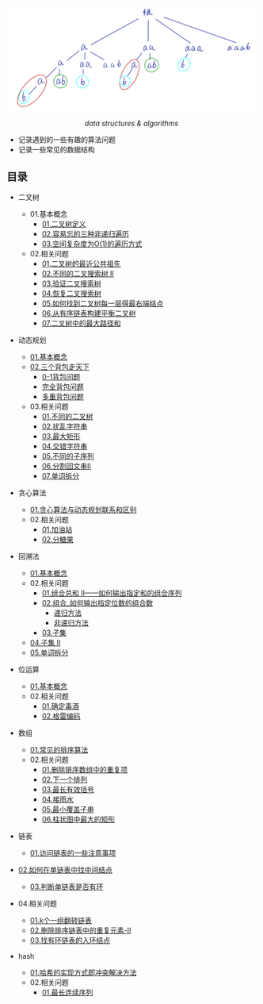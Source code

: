 <p align="center">
	<img src=./pictures/word_segment.png alt="Sample"  width="600">
	<p align="center">
		<em>data structures & algorithms</em>
	</p>
</p>



+ 记录遇到的一些有趣的算法问题
+ 记录一些常见的数据结构

## 目录

+ 二叉树
  
  + 01.基本概念
    + [01.二叉树定义](./binary_tree.md/#二叉树定义)
    + [02.容易忘的三种非递归遍历](./binary_tree.md/#二叉树的三种非递归遍历)
    + [03.空间复杂度为O(1)的遍历方式](./binary_tree.md/#二叉树的高级遍历方式)
  + 02.相关问题
    + [01.二叉树的最近公共祖先](./The_nearest_common_ancestor.md)
    + [02.不同的二叉搜索树 II](./different_binary_tree_two.md)
    + [03.验证二叉搜索树](./binary_tree.md/#验证二叉搜索树)
    + [04.恢复二叉搜索树](./binary_tree.md/#恢复二叉搜索树)
    + [05.如何找到二叉树每一层得最右端结点](./binary_tree.md/#如何找到二叉树每一层得最右端结点)
    + [06.从有序链表构建平衡二叉树](./binary_tree.md/#从有序链表构建平衡二叉树)
    + [07.二叉树中的最大路径和](./binary_tree.md/#二叉树中的最大路径和)
  
+ 动态规划

  + [01.基本概念](./Dynamic_Programming.md/#动态规划概念)
  + [02.三个背包走天下](./Dynamic_Programming.md/#0-1背包问题)
    + [0-1背包问题](./Dynamic_Programming.md/#0-1背包问题)
    + [完全背包问题](./Dynamic_Programming.md/#完全背包问题)
    + [多重背包问题](./Dynamic_Programming.md/#多重背包问题)
  + 03.相关问题
    + [01.不同的二叉树](./different_binary.md)
    + [02.扰乱字符串](./Scrambling_string.md)
    + [03.最大矩形](./max_rectangular.md)
    + [04.交错字符串](./Interlaced_string.md)
    + [05.不同的子序列](./Dynamic_Programming.md/#不同的子序列)
    + [06.分割回文串II](./Dynamic_Programming.md/#分割回文串II)
    + [07.单词拆分](./Dynamic_Programming.md/#单词拆分)
  
+ 贪心算法
  
  + [01.贪心算法与动态规划联系和区别](./greedy.md/#贪心算法与动态规划联系和区别)
  + 02.相关问题
    + [01.加油站](./greedy.md/#加油站)
    + [02.分糖果](./greedy.md/#分发糖果)
  
+ 回溯法
  
  + [01.基本概念](./backtrack.md/#回溯法)
  + 02.相关问题
    + [01.组合总和 II——如何输出指定和的组合序列](./backtrack.md/#组合总和_如何输出指定和的组合序列)
    + [02.组合_如何输出指定位数的组合数](./backtrack.md/#组合_如何输出指定位数的组合数)
      + [递归方法](./backtrack.md/#递归方法)
      + [非递归方法](./backtrack.md/#非递归方法)
    + [03.子集](./backtrack.md/#子集)
  + [04.子集 II](./backtrack.md/#子集-二)
  + [05.单词拆分](./backtrack.md/#单词拆分)
  
+ 位运算
  + [01.基本概念](./bit_operation.md)
  + 02.相关问题
    + [01.确定毒酒](./bit_operation.md/#确定毒酒)
    + [02.格雷编码](./bit_operation.md/#格雷编码)

+ 数组
  + [01.常见的排序算法](./array.md/#数组)
  + 02.相关问题
    + [01.删除排序数组中的重复项](./array.md/#删除排序数组中的重复项)
    + [02.下一个排列](./array.md/#下一个排列)
    + [03.最长有效括号](./array.md/#最长有效括号)
    + [04.接雨水](./array.md/#接雨水)
    + [05.最小覆盖子串](./array.md/#最小覆盖子串)
    + [06.柱状图中最大的矩形](./array.md/#柱状图中最大的矩形)

+ 链表

  + [01.访问链表的一些注意事项](./list.md/#访问链表的一些注意事项)
+ [02.如何在单链表中找中间结点](./list.md/#如何在单链表中找中间结点)
  + [03.判断单链表是否有环](./list.md/#判断单链表是否有环)
+ 04.相关问题
  
    + [01.k个一组翻转链表](./list.md/#k个一组翻转链表)
    + [02.删除排序链表中的重复元素-II](./list.md/#删除排序链表中的重复元素-II)
    + [03.找有环链表的入环结点](./list.md/#环形链表-II)
  
+ hash
  + [01.哈希的实现方式即冲突解决方法](./hash.md/#哈希的实现方式即冲突解决方法)
  + 02.相关问题
    + [01.最长连续序列](./hash.md/#最长连续序列)

